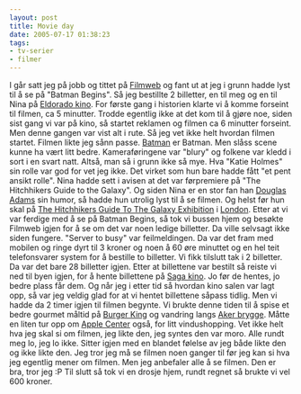 ```yaml
---
layout: post
title: Movie day
date: 2005-07-17 01:38:23
tags: 
- tv-serier
- filmer
---
```

I går satt jeg på jobb og tittet på <a href="http://www.filmweb.no">Filmweb</a> og fant ut at jeg i grunn hadde lyst til å se på "Batman Begins". Så jeg bestillte 2 billetter, en til meg og en til Nina på <a href="http://www2.filmweb.no/oslokino/kinofakta/eldorado/">Eldorado kino</a>. For første gang i historien klarte vi å komme forseint til filmen, ca 5 minutter. Trodde egentlig ikke at det kom til å gjøre noe, siden sist gang vi var på kino, så startet reklamen og filmen ca 6 minutter forseint. Men denne gangen var vist alt i rute. Så jeg vet ikke helt hvordan filmen startet. Filmen likte jeg sånn passe. <a href="http://en.wikipedia.org/wiki/Batman">Batman</a> er Batman. Men slåss scene kunne ha vært litt bedre. Kameraføringene var "blury" og folkene var kledd i sort i en svart natt. Altså, man så i grunn ikke så mye. Hva "Katie Holmes" sin rolle var god for vet jeg ikke. Det virket som hun bare hadde fått "et pent ansikt rolle". Nina hadde sett i avisen at det var førpremiere på "The Hitchhikers Guide to the Galaxy". Og siden Nina er en stor fan han <a href="http://www.douglasadams.com/">Douglas Adams</a> sin humor, så hadde hun utrolig lyst til å se filmen. Og helst før hun skal på <a href="http://www.sciencemuseum.org.uk/exhibitions/hitchhikers/index.asp">The Hitchhikers Guide To The Galaxy Exhibition</a> i <a href="http://www.visitlondon.com/">London</a>. Etter at vi var ferdige med å se på Batman Begins, så tok vi bussen hjem og besøkte Filmweb igjen for å se om det var noen ledige billetter. Da ville selvsagt ikke siden fungere. "Server to busy" var feilmeldingen. Da var det fram med mobilen og ringe dyrt til 3 kroner og noen å 60 øre minuttet og en hel teit telefonsvarer system for å bestille to billetter. Vi fikk tilslutt tak i 2 billetter. Da var det bare 28 billetter igjen. Etter at billettene var bestilt så reiste vi ned til byen igjen, for å hente billettene på <a href="http://www2.filmweb.no/oslokino/kinofakta/saga/">Saga kino</a>. Jo før de hentes, jo bedre plass får dem. Og når jeg i etter tid så hvordan kino salen var lagt opp, så var jeg veldig glad for at vi hentet billettene såpass tidlig. Men vi hadde da 2 timer igjen til filmen begynte. Vi brukte denne tiden til å spise et bedre gourmet måltid på <a href="http://www.burgerking.no/">Burger King</a> og vandring langs <a href="http://www.akerbrygge.no/">Aker brygge</a>. Måtte en liten tur opp om <a href="http://www.officeline.no/butikk/oslo/hoved.html">Apple Center</a> også, for litt vindushopping. Vet ikke helt hva jeg skal si om filmen, jeg likte den, jeg syntes den var moro. Alle rundt meg lo, jeg lo ikke. Sitter igjen med en blandet følelse av jeg både likte den og ikke likte den. Jeg tror jeg må se filmen noen ganger til før jeg kan si hva jeg egentlig mener om filmen. Men jeg anbefaler alle å se filmen. Den er bra, tror jeg :P Til slutt så tok vi en drosje hjem, rundt regnet så brukte vi vel 600 kroner.

